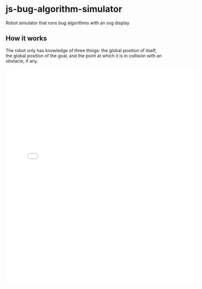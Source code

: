 # js-bug-algorithm-simulator
Robot simulator that runs bug algorithms with an svg display

## How it works
The robot only has knowledge of three things: the global position of itself, the global position of the goal, and the point at which it is in collision with an obstacle, if any.

<iframe src="sim.html" style="border:0;width:620px;height:700px"></iframe>

